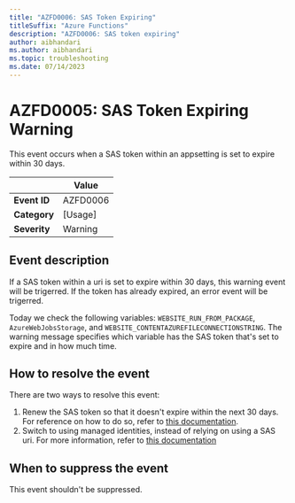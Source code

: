 ```yaml
---
title: "AZFD0006: SAS Token Expiring"
titleSuffix: "Azure Functions"
description: "AZFD0006: SAS token expiring"
author: aibhandari
ms.author: aibhandari
ms.topic: troubleshooting
ms.date: 07/14/2023
---
```


# AZFD0005: SAS Token Expiring Warning

This event occurs when a SAS token within an appsetting is set to expire within 30 days.

| | Value |
|-|-|
| **Event ID** |AZFD0006|
| **Category** |[Usage]|
| **Severity** |Warning|

## Event description

If a SAS token within a uri is set to expire within 30 days, this warning event will be trigerred. If the token has already expired, an error event will be trigerred.

Today we check the following variables: `WEBSITE_RUN_FROM_PACKAGE`, `AzureWebJobsStorage`, and `WEBSITE_CONTENTAZUREFILECONNECTIONSTRING`. The warning message specifies which variable has the SAS token that's set to expire and in how much time.

## How to resolve the event

There are two ways to resolve this event:

1. Renew the SAS token so that it doesn't expire within the next 30 days. For reference on how to do so, refer to [this documentation](https://learn.microsoft.com/en-us/azure/azure-functions/run-functions-from-deployment-package#manually-uploading-a-package-to-blob-storage).
2. Switch to using managed identities, instead of relying on using a SAS uri. For more information, refer to [this documentation](https://learn.microsoft.com/en-us/azure/azure-functions/run-functions-from-deployment-package#fetch-a-package-from-azure-blob-storage-using-a-managed-identity)

## When to suppress the event

This event shouldn't be suppressed.
